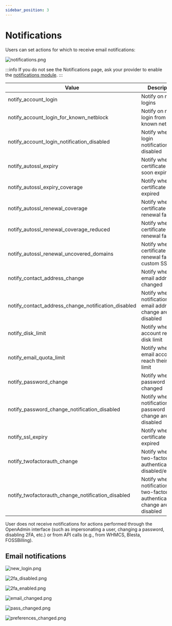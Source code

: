 ```yaml
---
sidebar_position: 3
---
```


# Notifications

Users can set actions for which to receive email notifications:

![notifications.png](/img/panel/v1/account/notifications.png)

:::info
If you do not see the Notifications page, ask your provider to enable the [notifications module](/docs/admin/settings/openpanel/#notifications).
:::

| Value                                          | Description                                  | Default |
|------------------------------------------------|----------------------------------------------|---------|
| notify_account_login                           | Notify on new logins                         | 1       |
| notify_account_login_for_known_netblock        | Notify on new login from known netblock      | 1       |
| notify_account_login_notification_disabled     | Notify when login notifications are disabled | 1       |
| notify_autossl_expiry                          | Notify when SSL certificate is soon expiring | 0       |
| notify_autossl_expiry_coverage                 | Notify when SSL certificate is expired       | 0       |
| notify_autossl_renewal_coverage                | Notify when certificate renewal failed   | 0       |
| notify_autossl_renewal_coverage_reduced        | Notify when certificate renewal failed   | 0       |
| notify_autossl_renewal_uncovered_domains       | Notify when certificate renewal failes for custom SSL| 0   |
| notify_contact_address_change                  | Notify when email address is changed             | 1       |
| notify_contact_address_change_notification_disabled | Notify when notifications for email address change are disabled | 1   |
| notify_disk_limit                              | Notify when account reached disk limit                         | 1       |
| notify_email_quota_limit                       | Notify when email accounts reach their quota limit                  | 1       |
| notify_password_change                         | Notify when password is changed                    | 1       |
| notify_password_change_notification_disabled   | Notify when notifications for password change are disabled      | 1       |
| notify_ssl_expiry                              | Notify when SSL certificate is expired                      | 1       |
| notify_twofactorauth_change                    | Notify when two-factor authentication is disabled/enabled   | 1       |
| notify_twofactorauth_change_notification_disabled | Notify when notifications for two-factor authenticatin change are disabled | 1 |


User does not receive notifications for actions performed through the OpenAdmin interface (such as impersonating a user, changing a password, disabling 2FA, etc.) or from API calls (e.g., from WHMCS, Blesta, FOSSBilling).


## Email notifications

![new_login.png](/img/panel/v1/account/new_login.png)

![2fa_disabled.png](/img/panel/v1/account/2fa_disabled.png)

![2fa_enabled.png](/img/panel/v1/account/2fa_enabled.png)

![email_changed.png](/img/panel/v1/account/email_changed.png)

![pass_changed.png](/img/panel/v1/account/pass_changed.png)

![preferences_changed.png](/img/panel/v1/account/preferences_changed.png)
